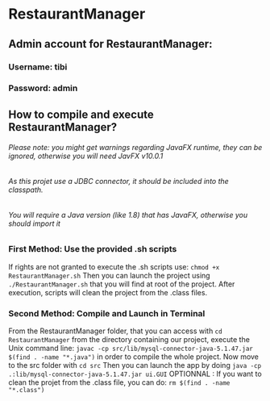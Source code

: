 # RestaurantManager

## Admin account for RestaurantManager:
### Username: tibi
### Password: admin

## How to compile and execute RestaurantManager?
###### Please note: you might get warnings regarding JavaFX runtime, they can be ignored, otherwise you will need JavFX v10.0.1
###### As this projet use a JDBC connector, it should be included into the classpath.
###### You will require a Java version (like 1.8) that has JavaFX, otherwise you should import it
### First Method: Use the provided .sh scripts

If rights are not granted to execute the .sh scripts use: `chmod +x RestaurantManager.sh`
Then you can launch the project using `./RestaurantManager.sh` that you will find at root of the project.
After execution, scripts will clean the project from the .class files.

### Second Method: Compile and Launch in Terminal

From the RestaurantManager folder, that you can access with `cd RestaurantManager` from the directory containing our project, execute the Unix command line: `javac -cp src/lib/mysql-connector-java-5.1.47.jar $(find . -name "*.java")` in order to compile the whole project.
Now move to the src folder with `cd src`
Then you can launch the app by doing `java -cp .:lib/mysql-connector-java-5.1.47.jar ui.GUI`
OPTIONNAL : If you want to clean the projet from the .class file, you can do: `rm $(find . -name "*.class")`
